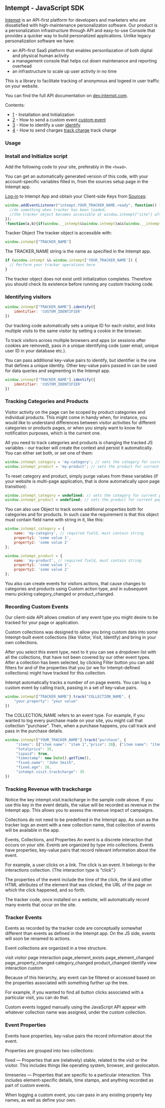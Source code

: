 ## Intempt - JavaScript SDK

[Intempt](https://intempt.com/?utm_campaign=sdk&utm_medium=docs&utm_source=github) is an API-first platform for developers and marketers who are dissatisfied with high-maintenance personalizaton software. Our product is a personalization infrastructure through API and easy-to-use Console that provides a quicker way to build personalized applications. Unlike legacy personalization software we have:

* an API-first SaaS platform that enables personliazation of both digital and physical human activity
* a management console that helps cut down maintenance and reporting overhead
* an infrastructure to scale up user activity in no time

This is a library to facilitate tracking of anonymous and logeed in user traffic on your website.

You can find the full API documentation on [dev.intempt.com](https://dev.intempt.com).

Contents:

* [1](https://github.com/intempt/intempt.js#initialize-settings) - Installation and Initialization
* [2](https://github.com/intempt/intempt.js#custom-event) - How to send a custom event [custom event](https://dev.intempt.com/reference/#custom-event)
* [3](https://github.com/intempt/intempt.js#identify) - How to identify a user [identify](https://dev.intempt.com/reference/#identify)
* [4](https://github.com/intempt/intempt.js#track-charge) - How to send charges [track charge](https://dev.intempt.com/reference#track-charge) track charge

### Usage

### Install and Initialize script

Add the following code to your site, preferably in the `<head>`.

You can get an automatically generated version of this code, with your account-specific variables filled in, from the sources setup page in the Intempt app.

[Log-in](https://app.intempt.com) to Intempt App and obtain your Client-side Keys from [Sources](https://app.intempt.com/sources):

```javascript
window.addEventListener("intempt.YOUR_TRACKER_NAME.ready", function() {
  //do something when tracker has been loaded;
  //the tracker object becomes accessible at window.intempt["site"] after loading;
});
!function(a,b){if(window.__intempt&&window.intempt)a&&(window.__intempt.init_tracker?window.__intempt.init_tracker(a):window.__intempt.startup_configs.push(a));else{window.__intempt={},window.__intempt.startup_configs=[],a&&window.__intempt.startup_configs.push(a);var c=document.createElement("script");c.type="text/javascript",c.async=!0,c.src=b||"https://cdn.intempt.com/intempt.min.js";var d=document.getElementsByTagName("script")[0];d.parentNode.insertBefore(c,d)}}({orgId:"YOUR_ORG_NAME",trackerId:"YOUR_TRACKER_NAME",token:"YOUR_TRACKER_TOKEN"});

```

Tracker Object
The tracker object is accessible with:
```javascript
window.intempt["TRACKER_NAME"]
```
The TRACKER_NAME string is the name as specified in the Intempt app.
```javascript
if (window.intempt && window.intempt['YOUR_TRACKER_NAME']) {
  // Perform your tracker operations here
}
```
The tracker object does not exist until initialization completes. Therefore you should check its existence before running any custom tracking code.


### Identifying visitors

```javascript
window.intempt["TRACKER_NAME"].identify({
    identifier: 'CUSTOM_IDENTIFIER'
})
```
Our tracking code automatically sets a unique ID for each visitor, and links multiple visits to the same visitor by setting a cookie in the browser.

To track visitors across multiple browsers and apps (or sessions after cookies are removed), pass in a unique identifying code (user email, unique user ID in your database etc.).

You can pass additional key-value pairs to identify, but identifier is the one that defines a unique identity. Other key-value pairs passed in can be used for data queries and segmenting in the Intempt app.

```javascript
window.intempt["TRACKER_NAME"].identify({
    identifier: 'CUSTOM_IDENTIFIER'
})
```
### Tracking Categories and Products


Visitor activity on the page can be scoped by product categories and individual products. This might come in handy when, for instance, you would like to understand differences between visitor activities for different categories or products pages, or when you simply want to know for notification purposes, which is the current one.

All you need to track categories and products is changing the tracked JS variables - our tracker will create the context and persist it automatically. You can either set both, or set one of them:

```javascript
window.intempt_category = 'my-category'; // sets the category for current page
window.intempt_product = 'my-product'; // sets the product for current page
```
To reset category and product, simply purge values from these variables (if your website is multi-page application, that is done automatically upon page transition):

```javascript
window.intempt_category = undefined; // sets the category for current page
window.intempt_product = undefined; // sets the product for current page
```
You can also use Object to track some additional properties both for categories and for products. In such case the requirement is that this object must contain field name with string in it, like this:
```javascript
window.intempt_category = {
    name: 'my-category', // required field, must contain string
    property1: 'some value 1',
    property2: 'some value 2'
};
```
```javascript
window.intempt_product = {
    name: 'my-product', // required field, must contain string
    property1: 'some value 1',
    property2: 'some value 2'
};
``` 

You also can create events for visitors actions, that cause changes to categories and products using Custom action type, and in subsequent menu picking category_changed or product_changed.





### Recording Custom Events


Our client-side API allows creation of any event type you might desire to be tracked for your page or application.

Custom collections was designed to allow you bring custom data into some Intempt-built event collections (like Visitor, Visit, Identify) and bring in your own collections.

After you select this event type, next to it you can see a dropdown list with all the collections, that have not been covered by our other event types. After a collection has been selected, by clicking Filter button you can add filters for and of the properties that you (or we for Intempt-defined collections) might have tracked for this collection.

Intempt automatically tracks a number of on page events. You can log a custom event by calling track, passing in a set of key-value pairs.
```javascript
window.intempt["TRACKER_NAME"].track("COLLECTION_NAME", {
    "your.property": "your value"
})
```
The COLLECTION_NAME refers to an event type. For example, if you wanted to log every purchase made on your site, you might call that collection "purchase". Then, when a purchase happens, you call track and pass in the purchase details.
```javascript
window.intempt["YOUR_TRACKER_NAME"].track("purchase", {
     "items": [{"item name": "item 1","price": 20}, {"item name": "item 2","price": 15}]
     "totalprice": 35,
     "ispaid": true,
     "timestamp": new Date().getTime(),
     "fixed.name": "John Smith",
     "fixed.age": 28,
     "intempt.visit.trackcharge": 35
})
```
### Tracking Revenue with trackcharge

Notice the key intempt.visit.trackcharge in the sample code above. If you use this key in the event details, the value will be recorded as revenue in the Intempt app. This allows you to assess the revenue impact of campaigns.

Collections do not need to be predefined in the Intempt app. As soon as the tracker logs an event with a new collection name, that collection of events will be available in the app.

Events, Collections, and Properties
An event is a discrete interaction that occurs on your site. Events are organized by type into collections. Events have properties, key-value pairs that record relevant information about the event.

For example, a user clicks on a link. The click is an event. It belongs to the interactions collection. (The interaction type is “click”.)

The properties of the event include the time of the click, the id and other HTML attributes of the element that was clicked, the URL of the page on which the click happened, and so forth.

The tracker code, once installed on a website, will automatically record many events that occur on the site.

### Tracker Events
Events as recorded by the tracker code are conceptually somewhat different than events as defined in the Intempt app.
On the JS side, events will soon be renamed to actions.

Event collections are organized in a tree structure.

visit
visitor
page
interaction
page_element_exists
page_element_changed
page_property_changed
category_changed
product_changed
identify
view
interaction
custom

Because of this hierarchy, any event can be filtered or accessed based on the properties associated with something further up the tree.

For example, if you wanted to find all button clicks associated with a particular visit, you can do that.

Custom events logged manually using the JavaScript API appear with whatever collection name was assigned, under the custom collection.

### Event Properties
Events have properties, key-value pairs the record information about the event.

Properties are grouped into two collections:

fixed — Properties that are (relatively) stable, related to the visit or the visitor. This includes things like operating system, browser, and geolocaiton.

timeseries — Properties that are specific to a particular interaction. This includes element-specific details, time stamps, and anything recorded as part of custom events.

When logging a custom event, you can pass in any existing property key names, as well as define your own.
